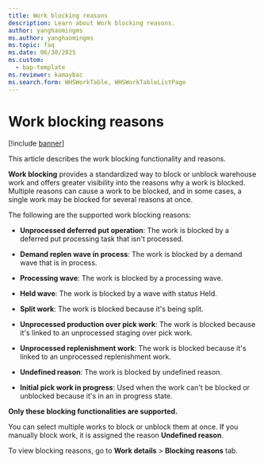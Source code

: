 ```yaml
---
title: Work blocking reasons
description: Learn about Work blocking reasons.
author: yanghaomingms
ms.author: yanghaomingms
ms.topic: faq
ms.date: 06/30/2025
ms.custom:
  - bap-template
ms.reviewer: kamaybac
ms.search.form: WHSWorkTable, WHSWorkTableListPage
---
```


# Work blocking reasons

[!include [banner](../includes/banner.md)]

This article describes the work blocking functionality and reasons.

**Work blocking** provides a standardized way to block or unblock warehouse work and offers greater visibility into the reasons why a work is blocked. Multiple reasons can cause a work to be blocked, and in some cases, a single work may be blocked for several reasons at once.

The following are the supported work blocking reasons:

- **Unprocessed deferred put operation**: The work is blocked by a deferred put processing task that isn't processed.

- **Demand replen wave in process**: The work is blocked by a demand wave that is in process.

- **Processing wave**: The work is blocked by a processing wave.

- **Held wave**: The work is blocked by a wave with status Held.

- **Split work**: The work is blocked because it's being split.

- **Unprocessed production over pick work**: The work is blocked because it's linked to an unprocessed staging over pick work.

- **Unprocessed replenishment work**: The work is blocked because it's linked to an unprocessed replenishment work.

- **Undefined reason**: The work is blocked by undefined reason.

- **Initial pick work in progress**: Used when the work can't be blocked or unblocked because it's in an in progress state.

**Only these blocking functionalities are supported.**

You can select multiple works to block or unblock them at once. If you manually block work, it is assigned the reason **Undefined reason**.

To view blocking reasons, go to **Work details** > **Blocking reasons** tab.
